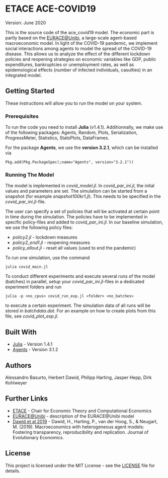 # ETACE ACE-COVID19

Version: June 2020

This is the source code of the ace_covid19 model.
The economic part is partly based on the [EURACE@Unibi](http://www.wiwi.uni-bielefeld.de/lehrbereiche/vwl/etace/Eurace_Unibi/), a large-scale agent-based macroeconomic model.
In light of the COVID-19 pandemic, we implement social interactions among agents to model the spread of the COVID-19 disease. This allows us to analyze the effect of the different lockdown policies and reopening strategies on economic variables like GDP, public expenditures, bankruptcies or unemployment rates, as well as  epidemological effects (number of infected individuals, casulties) in an integrated model.


## Getting Started

These instructions will allow you to run the model on your system.

### Prerequisites

To run the code you need to install **Julia** (v1.4.1). Additionnally, we make use of the following packages:
Agents, Random, Plots, Serialization, ProgressMeter, Statistics, StatsPlots, DataFrames.

For the package **Agents**, we use the **version 3.2.1**, which can be installed via

```
Pkg.add(Pkg.PackageSpec(;name="Agents", version="3.2.1"))
```

### Running The Model

The model is implemented in *covid_model.jl*. In *covid_par_ini.jl*, the inital values and parameters are set. The simulation can be started from a snapshot (for example *snapshot100kr1.jl*). This needs to be specified in the *covid_par_ini.jl*-file.

The user can specify a set of policies that will be activated at certain point in time during the simulation. The policies have to be implemented in specific policy-files and added to *covid_par_ini.jl*. In our baseline simulation, we use the following policy files:
* *policy2.jl* - lockdown measures
* *policy2_end1.jl* - reopening measures
* *policy_allout.jl* - reset all values (used to end the pandemic)


To run one simulation, use the command

```
julia covid_main.jl
```

To conduct different experiments and execute several runs of the model (batches) in parallel, setup your *covid_par_ini.jl*-files in a dedicated experiment folders and run

```
julia -p <no_cpus> covid_run_exp.jl <folder> <no_batches>
```

to execute a certain experiment. The simulation data of all runs will be stored in *batchdata.dat*. For an example on how to create plots from this file, see *covid_plot_exp.jl*.


## Built With

* [Julia](https://julialang.org/) - Version 1.4.1
* [Agents](https://juliadynamics.github.io/Agents.jl/stable/) - Version 3.1.2


## Authors

Alessandro Basurto, Herbert Dawid, Philipp Harting, Jasper Hepp, Dirk Kohlweyer


## Further Links

* [ETACE](http://www.wiwi.uni-bielefeld.de/lehrbereiche/vwl/etace/) - Chair for Economic Theory and Computational Economics
* [EURACE@Unibi](http://www.wiwi.uni-bielefeld.de/lehrbereiche/vwl/etace/Eurace_Unibi/) - description of the EURACE@Unibi model
* [Dawid et al 2019](https://pub.uni-bielefeld.de/record/2915598) - Dawid, H., Harting, P., van der Hoog, S., & Neugart, M. (2019). Macroeconomics with heterogeneous agent models: Fostering transparency, reproducibility and replication. Journal of Evolutionary Economics.


## License

This project is licensed under the MIT License - see the [LICENSE](LICENSE) file for details.

